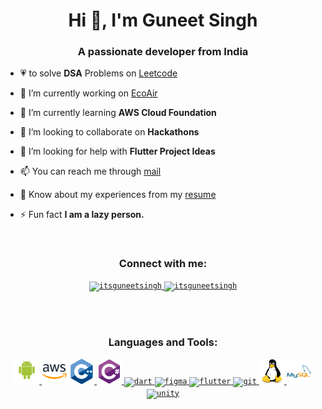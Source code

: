 <h1 align="center">Hi 👋, I'm Guneet Singh</h1>
<h3 align="center">A passionate developer from India</h3>

- 💗 to solve **DSA** Problems on [Leetcode](https://leetcode.com/itsguneetsingh/)
  
- 🔭 I’m currently working on [EcoAir](https://github.com/Guneetconvent2002/EcoAir)

- 🌱 I’m currently learning **AWS Cloud Foundation**

- 👯 I’m looking to collaborate on **Hackathons**

- 🤝 I’m looking for help with **Flutter Project Ideas**

- 📫 You can reach me through [mail](itsguneetsingh@gmail.com)

- 📄 Know about my experiences from my [resume](https://drive.google.com/file/d/1IO98eg0N3ynyfI3B9z_Vyekllq1rWSWy/view?usp=sharing)

- ⚡ Fun fact **I am a lazy person.**

<br>

<div align = "center">
<h3>Connect with me:</h3>
<p>
<a href="https://linkedin.com/in/itsguneetsingh" target="blank">
  <code><img align="center" src="https://raw.githubusercontent.com/rahuldkjain/github-profile-readme-generator/master/src/images/icons/Social/linked-in-alt.svg" alt="itsguneetsingh" height="30" width="40" /></code>
</a>
<a href="https://www.leetcode.com/itsguneetsingh" target="blank">
  <code><img align="center" src="https://raw.githubusercontent.com/rahuldkjain/github-profile-readme-generator/master/src/images/icons/Social/leet-code.svg" alt="itsguneetsingh" height="30" width="40" /></code>
</a>
</p>
</div>

<div align = "center">

<br><br>

<h3 >Languages and Tools:</h3>
<p >  <a href="https://developer.android.com" target="_blank" rel="noreferrer">
  <code><img src="https://raw.githubusercontent.com/devicons/devicon/master/icons/android/android-original-wordmark.svg" alt="android" width="40" height="40"/></code>
</a>
<a href="https://aws.amazon.com" target="_blank" rel="noreferrer">
  <code><img src="https://raw.githubusercontent.com/devicons/devicon/master/icons/amazonwebservices/amazonwebservices-original-wordmark.svg" alt="aws" width="40" height="40"/></code></a> <a href="https://www.w3schools.com/cpp/" target="_blank" rel="noreferrer">
    <code><img src="https://raw.githubusercontent.com/devicons/devicon/master/icons/cplusplus/cplusplus-original.svg" alt="cplusplus" width="40" height="40"/></code>
  </a> <a href="https://www.w3schools.com/cs/" target="_blank" rel="noreferrer">
    <code><img src="https://raw.githubusercontent.com/devicons/devicon/master/icons/csharp/csharp-original.svg" alt="csharp" width="40" height="40"/></code>
  </a> <a href="https://dart.dev" target="_blank" rel="noreferrer">
    <code><img src="https://www.vectorlogo.zone/logos/dartlang/dartlang-icon.svg" alt="dart" width="40" height="40"/></code>
  </a> <a href="https://www.figma.com/" target="_blank" rel="noreferrer">
    <code><img src="https://www.vectorlogo.zone/logos/figma/figma-icon.svg" alt="figma" width="40" height="40"/></code>
  </a> <a href="https://flutter.dev" target="_blank" rel="noreferrer">
    <code><img src="https://www.vectorlogo.zone/logos/flutterio/flutterio-icon.svg" alt="flutter" width="40" height="40"/></code>
    </a> <a href="https://git-scm.com/" target="_blank" rel="noreferrer">
      <code><img src="https://www.vectorlogo.zone/logos/git-scm/git-scm-icon.svg" alt="git" width="40" height="40"/></code>
    </a> <a href="https://www.linux.org/" target="_blank" rel="noreferrer">
      <code><img src="https://raw.githubusercontent.com/devicons/devicon/master/icons/linux/linux-original.svg" alt="linux" width="40" height="40"/></code>
    </a> <a href="https://www.mysql.com/" target="_blank" rel="noreferrer">
      <code><img src="https://raw.githubusercontent.com/devicons/devicon/master/icons/mysql/mysql-original-wordmark.svg" alt="mysql" width="40" height="40"/></code>
    </a> <a href="https://unity.com/" target="_blank" rel="noreferrer">
      <code><img src="https://www.vectorlogo.zone/logos/unity3d/unity3d-icon.svg" alt="unity" width="40" height="40"/></code>
    </a> </p>
</div>
